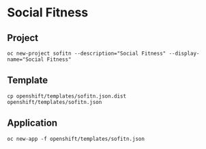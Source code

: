 Social Fitness
==============

## Project

```
oc new-project sofitn --description="Social Fitness" --display-name="Social Fitness"
```

## Template

```
cp openshift/templates/sofitn.json.dist openshift/templates/sofitn.json
```

## Application

```
oc new-app -f openshift/templates/sofitn.json
```


